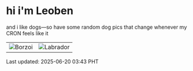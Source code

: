# hi i'm Leoben

and i like dogs—so have some random dog pics that change whenever my CRON feels like it

|  |  |
|--------|----------|
| ![Borzoi](https://random-dog-vercel.vercel.app/api/random-borzoi?v=1750362192) | ![Labrador](https://random-dog-vercel.vercel.app/api/random-labrador?v=1750362192) |

Last updated: 2025-06-20 03:43 PHT

